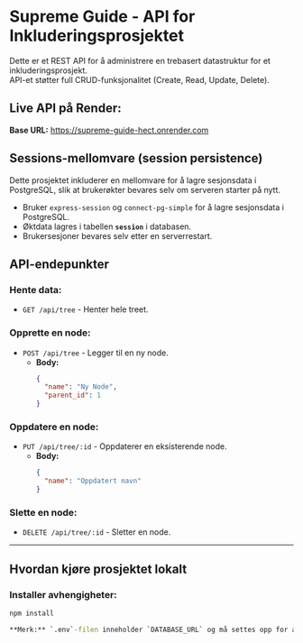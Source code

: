 # Supreme Guide - API for Inkluderingsprosjektet

Dette er et REST API for å administrere en trebasert datastruktur for et inkluderingsprosjekt.  
API-et støtter full CRUD-funksjonalitet (Create, Read, Update, Delete).

## Live API på Render:
**Base URL:** https://supreme-guide-hect.onrender.com

## Sessions-mellomvare (session persistence)
Dette prosjektet inkluderer en mellomvare for å lagre sesjonsdata i PostgreSQL, slik at brukerøkter bevares selv om serveren starter på nytt.

- Bruker `express-session` og `connect-pg-simple` for å lagre sesjonsdata i PostgreSQL.
- Øktdata lagres i tabellen **`session`** i databasen.
- Brukersesjoner bevares selv etter en serverrestart.

## API-endepunkter

### Hente data:
- `GET /api/tree` - Henter hele treet.

### Opprette en node:
- `POST /api/tree` - Legger til en ny node.
  - **Body:**
    ```json
    {
      "name": "Ny Node",
      "parent_id": 1
    }
    ```

### Oppdatere en node:
- `PUT /api/tree/:id` - Oppdaterer en eksisterende node.
  - **Body:**
    ```json
    {
      "name": "Oppdatert navn"
    }
    ```

### Slette en node:
- `DELETE /api/tree/:id` - Sletter en node.

---

## Hvordan kjøre prosjektet lokalt
### Installer avhengigheter:
```sh
npm install

**Merk:** `.env`-filen inneholder `DATABASE_URL` og må settes opp for at API-et skal koble til databasen riktig.
